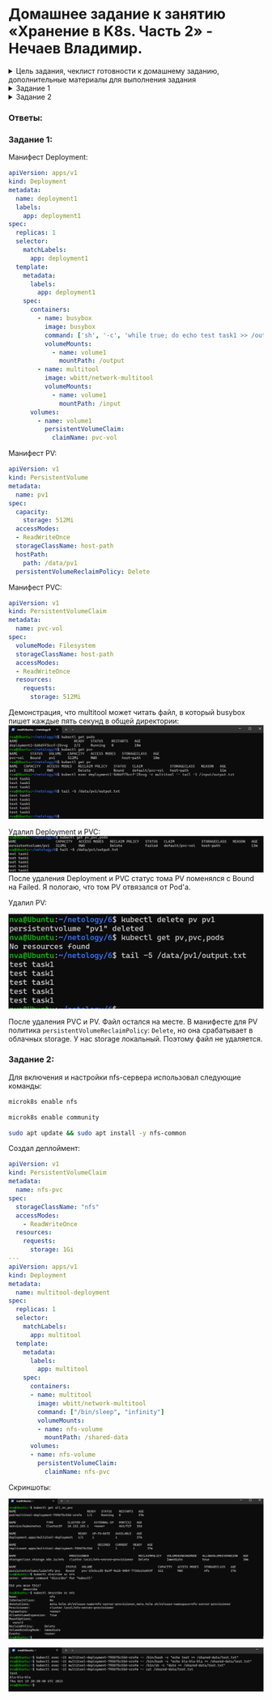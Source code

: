 # Домашнее задание к занятию «Хранение в K8s. Часть 2» - Нечаев Владимир.

<details>
<summary>Цель задания, чеклист готовности к домашнему заданию, дополнительные материалы для выполнения задания</summary>

В тестовой среде Kubernetes нужно создать PV и продемострировать запись и хранение файлов.

------

### Чеклист готовности к домашнему заданию

1. Установленное K8s-решение (например, MicroK8S).
2. Установленный локальный kubectl.
3. Редактор YAML-файлов с подключенным GitHub-репозиторием.

------

### Дополнительные материалы для выполнения задания

1. [Инструкция по установке NFS в MicroK8S](https://microk8s.io/docs/nfs). 
2. [Описание Persistent Volumes](https://kubernetes.io/docs/concepts/storage/persistent-volumes/). 
3. [Описание динамического провижининга](https://kubernetes.io/docs/concepts/storage/dynamic-provisioning/). 
4. [Описание Multitool](https://github.com/wbitt/Network-MultiTool).

</details>

<details>
<summary>Задание 1</summary>

**Что нужно сделать**

Создать Deployment приложения, использующего локальный PV, созданный вручную.

1. Создать Deployment приложения, состоящего из контейнеров busybox и multitool.
2. Создать PV и PVC для подключения папки на локальной ноде, которая будет использована в поде.
3. Продемонстрировать, что multitool может читать файл, в который busybox пишет каждые пять секунд в общей директории. 
4. Удалить Deployment и PVC. Продемонстрировать, что после этого произошло с PV. Пояснить, почему.
5. Продемонстрировать, что файл сохранился на локальном диске ноды. Удалить PV.  Продемонстрировать что произошло с файлом после удаления PV. Пояснить, почему.
5. Предоставить манифесты, а также скриншоты или вывод необходимых команд.

</details>

<details>
<summary>Задание 2</summary>

### Задание 2

**Что нужно сделать**

Создать Deployment приложения, которое может хранить файлы на NFS с динамическим созданием PV.

1. Включить и настроить NFS-сервер на MicroK8S.
2. Создать Deployment приложения состоящего из multitool, и подключить к нему PV, созданный автоматически на сервере NFS.
3. Продемонстрировать возможность чтения и записи файла изнутри пода. 
4. Предоставить манифесты, а также скриншоты или вывод необходимых команд.

</details>


### Ответы: 

### Задание 1:

Манифест Deployment:

```yaml
apiVersion: apps/v1
kind: Deployment
metadata:
  name: deployment1
  labels:
    app: deployment1
spec:
  replicas: 1
  selector:
    matchLabels:
      app: deployment1
  template:
    metadata:
      labels:
        app: deployment1
    spec:
      containers:
        - name: busybox
          image: busybox
          command: ['sh', '-c', 'while true; do echo test task1 >> /output/output.txt; sleep 5; done']
          volumeMounts:
            - name: volume1
              mountPath: /output
        - name: multitool
          image: wbitt/network-multitool
          volumeMounts:
            - name: volume1
              mountPath: /input
      volumes:
        - name: volume1
          persistentVolumeClaim:
            claimName: pvc-vol
```

Манифест PV:

```yaml
apiVersion: v1
kind: PersistentVolume
metadata:
  name: pv1
spec:
  capacity:
    storage: 512Mi
  accessModes:
  - ReadWriteOnce
  storageClassName: host-path
  hostPath:
    path: /data/pv1
  persistentVolumeReclaimPolicy: Delete
```

Манифест PVC:

```yaml
apiVersion: v1
kind: PersistentVolumeClaim
metadata:
  name: pvc-vol
spec:
  volumeMode: Filesystem
  storageClassName: host-path
  accessModes:
  - ReadWriteOnce
  resources:
    requests:
      storage: 512Mi
```
Демонстрация, что multitool может читать файл, в который busybox пишет каждые пять секунд в общей директории:
![](img/2.2/1.png)

Удалил Deployment и PVC:
![](img/2.2/2.png)
После удаления Deployment и PVC статус тома PV поменялся с Bound на Failed. Я пологаю, что том PV отвязался от Pod'а.

Удалил PV:

![](img/2.2/3.png)

После удаления PVС и PV. Файл остался на месте. В манифесте для PV политика `persistentVolumeReclaimPolicy`: `Delete`, но она срабатывает в облачных storage. У нас storage локальный. Поэтому файл не удаляется.


### Задание 2:

Для включения и настройки nfs-сервера использовал следующие команды:

```bash
microk8s enable nfs
```

```bash
microk8s enable community
```

```bash
sudo apt update && sudo apt install -y nfs-common
```

Создал деплоймент:

```yaml
apiVersion: v1
kind: PersistentVolumeClaim
metadata:
  name: nfs-pvc
spec:
  storageClassName: "nfs"
  accessModes:
    - ReadWriteOnce
  resources:
    requests:
      storage: 1Gi
---
apiVersion: apps/v1
kind: Deployment
metadata:
  name: multitool-deployment
spec:
  replicas: 1
  selector:
    matchLabels:
      app: multitool
  template:
    metadata:
      labels:
        app: multitool
    spec:
      containers:
      - name: multitool
        image: wbitt/network-multitool
        command: ["/bin/sleep", "infinity"]
        volumeMounts:
        - name: nfs-volume
          mountPath: /shared-data
      volumes:
      - name: nfs-volume
        persistentVolumeClaim:
          claimName: nfs-pvc
```
Скриншоты:

![](img/2.2/21.png)

![](img/2.2/22.png)
